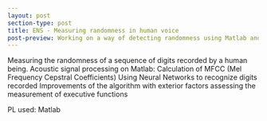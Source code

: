 ```yaml
---
layout: post
section-type: post
title: ENS - Measuring randomness in human voice
post-preview: Working on a way of detecting randomness using Matlab and 9 digit sequences
---
```

Measuring the randomness of a sequence of digits recorded by a human being.
Acoustic signal processing on Matlab: Calculation of MFCC (Mel Frequency Cepstral Coefficients)
Using Neural Networks to recognize digits recorded
Improvements of the algorithm with exterior factors assessing the measurement of executive functions

PL used: Matlab